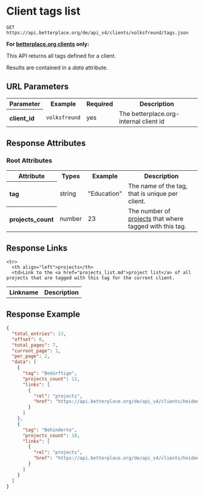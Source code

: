 
# Client tags list

```Rebol
GET https://api.betterplace.org/de/api_v4/clients/volksfreund/tags.json
```

**For [betterplace.org clients](../README.md#client-api) only:**

This API returns all tags defined for a client.

Results are contained in a *data* attribute.


## URL Parameters

<table>
  <tr>
    <th>Parameter</th>
    <th>Example</th>
    <th>Required</th>
    <th>Description</th>
  </tr>
  <tr>
    <th align="left">client_id</th>
    <td><code>volksfreund</code></td>
    <td>yes</td>
    <td>The betterplace.org-internal client id</td>
  </tr>
</table>


## Response Attributes

### Root Attributes

  <table>
    <tr>
      <th>Attribute</th>
      <th>Types</th>
      <th>Example</th>
      <th>Description</th>
    </tr>
    <tr>
      <th align="left">tag</th>
      <td>string</td>
      <td>"Education"</td>
      <td>The name of the tag, that is unique per client.
</td>
    </tr>
    <tr>
      <th align="left">projects_count</th>
      <td>number</td>
      <td>23</td>
      <td>The number of <a href="projects_list.md">projects</a>
that where tagged with this tag.
</td>
    </tr>
  </table>
</table>

## Response Links

<table>
  <tr>
    <th>Linkname</th>
    <th>Description</th>
  </tr>

    <tr>
      <th align="left">projects</th>
      <td>Link to the <a href="projects_list.md">project list</a> of all projects that are tagged with this tag for the current client.
</td>
    </tr>
</table>

## Response Example

```json
{
  "total_entries": 13,
  "offset": 0,
  "total_pages": 7,
  "current_page": 1,
  "per_page": 2,
  "data": [
    {
      "tag": "Bedürftige",
      "projects_count": 12,
      "links": [
        {
          "rel": "projects",
          "href": "https://api.betterplace.org/de/api_v4/clients/heidenheim/tags/Bed%C3%BCrftige/projects.json"
        }
      ]
    },
    {
      "tag": "Behinderte",
      "projects_count": 10,
      "links": [
        {
          "rel": "projects",
          "href": "https://api.betterplace.org/de/api_v4/clients/heidenheim/tags/Behinderte/projects.json"
        }
      ]
    }
  ]
}
```

